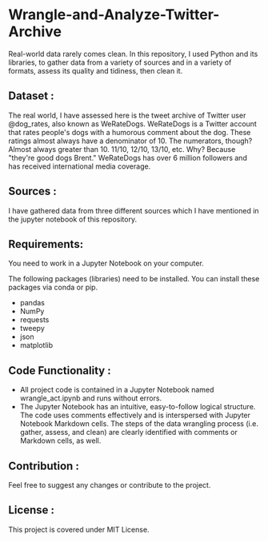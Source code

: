 # Wrangle-and-Analyze-Twitter-Archive

Real-world data rarely comes clean. In this repository, I used Python and its libraries, to gather data from a variety of sources and in a variety of formats, assess its quality and tidiness, then clean it. 

## Dataset :

The real world, I have assessed here is the tweet archive of Twitter user @dog_rates, also known as WeRateDogs. WeRateDogs is a Twitter account that rates people's dogs with a humorous comment about the dog. These ratings almost always have a denominator of 10. The numerators, though? Almost always greater than 10. 11/10, 12/10, 13/10, etc. Why? Because "they're good dogs Brent." WeRateDogs has over 6 million followers and has received international media coverage.

## Sources :

I have gathered data from three different sources which I have mentioned in the jupyter notebook of this repository.

## Requirements:

You need to work in a Jupyter Notebook on your computer. 

The following packages (libraries) need to be installed. You can install these packages via conda or pip.
- pandas
- NumPy
- requests
- tweepy
- json
- matplotlib

## Code Functionality :

- All project code is contained in a Jupyter Notebook named wrangle_act.ipynb and runs without errors.
- The Jupyter Notebook has an intuitive, easy-to-follow logical structure. The code uses comments effectively and is interspersed with Jupyter Notebook Markdown cells. The steps of the data wrangling process (i.e. gather, assess, and clean) are clearly identified with comments or Markdown cells, as well.

## Contribution :
Feel free to suggest any changes or contribute to the project.

## License :
This project is covered under MIT License.
